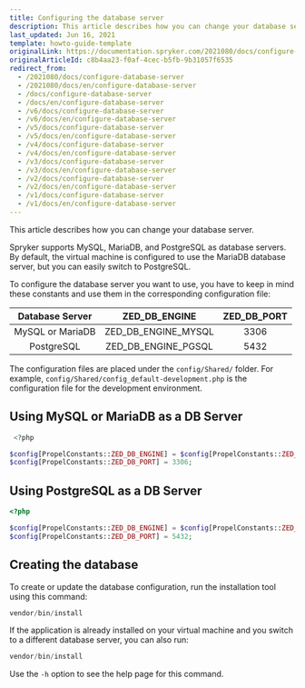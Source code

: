 ```yaml
---
title: Configuring the database server
description: This article describes how you can change your database server (MySQL or PostgreSQL).
last_updated: Jun 16, 2021
template: howto-guide-template
originalLink: https://documentation.spryker.com/2021080/docs/configure-database-server
originalArticleId: c8b4aa23-f0af-4cec-b5fb-9b31057f6535
redirect_from:
  - /2021080/docs/configure-database-server
  - /2021080/docs/en/configure-database-server
  - /docs/configure-database-server
  - /docs/en/configure-database-server
  - /v6/docs/configure-database-server
  - /v6/docs/en/configure-database-server
  - /v5/docs/configure-database-server
  - /v5/docs/en/configure-database-server
  - /v4/docs/configure-database-server
  - /v4/docs/en/configure-database-server
  - /v3/docs/configure-database-server
  - /v3/docs/en/configure-database-server
  - /v2/docs/configure-database-server
  - /v2/docs/en/configure-database-server
  - /v1/docs/configure-database-server
  - /v1/docs/en/configure-database-server
---
```


This article describes how you can change your database server.

Spryker supports MySQL, MariaDB, and PostgreSQL as database servers. By default, the virtual machine is configured to use the MariaDB database server, but you can easily switch to PostgreSQL.

To configure the database server you want to use, you have to keep in mind these constants and use them in the corresponding configuration file:

| Database Server |    ZED_DB_ENGINE    | ZED_DB_PORT |
| :-------------: | :-----------------: | :---------: |
| MySQL or MariaDB | ZED_DB_ENGINE_MYSQL |    3306     |
| PostgreSQL | ZED_DB_ENGINE_PGSQL |    5432     |

The configuration files are placed under the `config/Shared/` folder. For example, `config/Shared/config_default-development.php` is the configuration file for the development environment.


## Using MySQL or MariaDB as a DB Server

```php
 <?php

$config[PropelConstants::ZED_DB_ENGINE] = $config[PropelConstants::ZED_DB_ENGINE_MYSQL];
$config[PropelConstants::ZED_DB_PORT] = 3306;
```

## Using PostgreSQL as a DB Server

```php
<?php

$config[PropelConstants::ZED_DB_ENGINE] = $config[PropelConstants::ZED_DB_ENGINE_PGSQL];
$config[PropelConstants::ZED_DB_PORT] = 5432;
```

## Creating the database

To create or update the database configuration, run the installation tool using this command:

```php
vendor/bin/install
```

If the application is already installed on your virtual machine and you switch to a different database server, you can also run:

```php
vendor/bin/install
```

Use the `-h` option to see the help page for this command.
